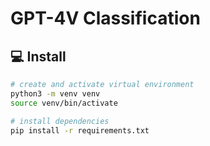 # GPT-4V Classification

## 💻 Install

```bash
# create and activate virtual environment
python3 -m venv venv
source venv/bin/activate

# install dependencies
pip install -r requirements.txt
```